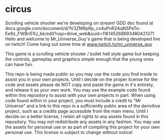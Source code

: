 # circus
Scrolling vehicle shooter we're developing on stream!
GDD doc found at docs.google.com/document/d/1V3ZM9pRp_co4uPnR2AqNSPeTo-Ee9z_FWBri51lJ_bk/edit?usp=drive_web&ouid=116145268693480421371
Hello and welcome to Mr_Universe_Guy's game that is being developed live on twitch! Come hang out some time at www.twitch.tv/mr_universe_guy

This game is a scrolling vehicle shooter / bullet hell style game but keeping the controls, gameplay and graphics simple enough that the young ones can have fun.

This repo is being made public so you may use the code you find inside to assist you in your own projects. Until I decide on the proper license for the code and assets please do NOT copy and paste the game in it's entirety, and release it as your own work. You may use the example code found within this repository to assist with your own projects in part. When using code found within in your project, you must include a credit to "Mr Universe" and a link to this repo in a sufficiently public area of the derivitive project, such as a credits page accessible from the main menu.
Until I decide on a better license, I retain all rights to any assets found in this repository. You may not redistribute any assets in any fashion. You may use the assets for personal use or as part of compiling this project for your own personal use.
This license is subject to change without notice!
